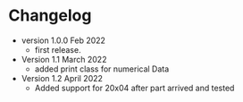 # Changelog

* version 1.0.0 Feb 2022
	* first release.
* Version 1.1 March 2022
	* added print class for numerical Data
* Version 1.2 April 2022
	* Added support for 20x04 after part arrived and tested
